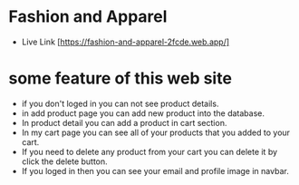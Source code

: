 # Fashion and Apparel

- Live Link [https://fashion-and-apparel-2fcde.web.app/]

# some feature of this web site

- if you don't loged in you can not see product details.
- in add product page you can add new product into the database.
- In product detail you can add a product in cart section.
- In my cart page you can see all of your products that you added to your cart.
- If you need to delete any product from your cart you can delete it by click the delete button.
- If you loged in then you can see your email and profile image in navbar.
